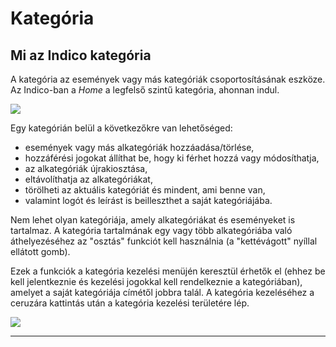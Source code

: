# Kategória

## Mi az Indico kategória

A kategória az események vagy más kategóriák csoportosításának eszköze. Az Indico-ban a *Home* a legfelső szintű kategória, ahonnan indul.

![](../assets/home_with_categories.png)

Egy kategórián belül a következőkre van lehetőséged:

- események vagy más alkategóriák hozzáadása/törlése,
- hozzáférési jogokat állíthat be, hogy ki férhet hozzá vagy módosíthatja,
- az alkategóriák újrakiosztása,
- eltávolíthatja az alkategóriákat,
- törölheti az aktuális kategóriát és mindent, ami benne van,
- valamint logót és leírást is beilleszthet a saját kategóriájába.

Nem lehet olyan kategóriája, amely alkategóriákat és eseményeket is tartalmaz. A kategória tartalmának egy vagy több alkategóriába való áthelyezéséhez az "osztás" funkciót kell használnia (a "kettévágott" nyíllal ellátott gomb).

Ezek a funkciók a kategória kezelési menüjén keresztül érhetők el (ehhez be kell jelentkeznie és kezelési jogokkal kell rendelkeznie a kategóriában), amelyet a saját kategóriája címétől jobbra talál. A kategória kezeléséhez a ceruzára kattintás után a kategória kezelési területére lép.

![](../assets/category_edit_button.png)


------------------------------------------------------------------------

